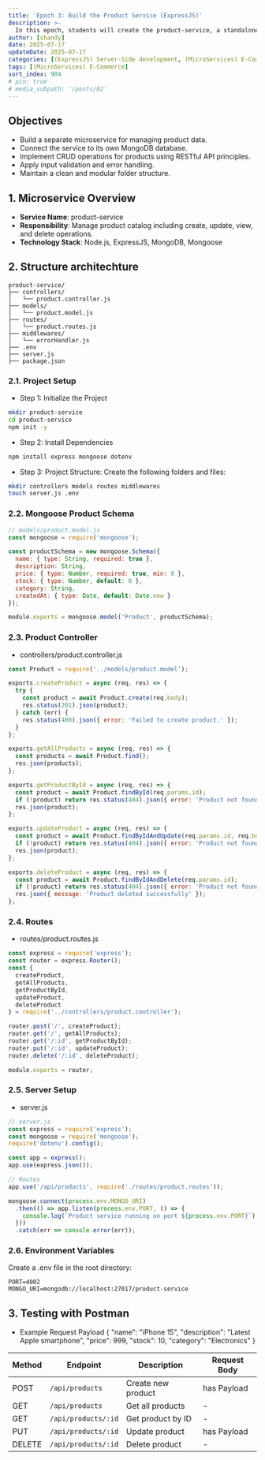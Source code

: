 ```yaml
---
title: 'Epoch 3: Build the Product Service (ExpressJS)'
description: >-
  In this epoch, students will create the product-service, a standalone microservice responsible for managing the product catalog. It will support full CRUD operations (Create, Read, Update, Delete), include data validation, and be structured following microservice best practices using ExpressJS and MongoDB.
author: [shandy]
date: 2025-07-17
updateDate: 2025-07-17
categories: [(ExpressJS) Server-Side development, (MicroServices) E-Commerce]
tags: [(MicroServices) E-Commerce]
sort_index: 904
# pin: true
# media_subpath: '/posts/02'
---
```


##  Objectives
- Build a separate microservice for managing product data.
- Connect the service to its own MongoDB database.
- Implement CRUD operations for products using RESTful API principles.
- Apply input validation and error handling.
- Maintain a clean and modular folder structure.

## 1. Microservice Overview
- **Service Name**: product-service
- **Responsibility**: Manage product catalog including create, update, view, and delete operations.
- **Technology Stack**: Node.js, ExpressJS, MongoDB, Mongoose

## 2. Structure architechture

```
product-service/
├── controllers/
│   └── product.controller.js
├── models/
│   └── product.model.js
├── routes/
│   └── product.routes.js
├── middlewares/
│   └── errorHandler.js
├── .env
├── server.js
├── package.json
```

### 2.1. Project Setup
- Step 1: Initialize the Project
```bash
mkdir product-service
cd product-service
npm init -y
```

- Step 2: Install Dependencies
```bash
npm install express mongoose dotenv
```

- Step 3: Project Structure: Create the following folders and files:
```bash
mkdir controllers models routes middlewares
touch server.js .env
```

### 2.2. Mongoose Product Schema

```js
// models/product.model.js
const mongoose = require('mongoose');

const productSchema = new mongoose.Schema({
  name: { type: String, required: true },
  description: String,
  price: { type: Number, required: true, min: 0 },
  stock: { type: Number, default: 0 },
  category: String,
  createdAt: { type: Date, default: Date.now }
});

module.exports = mongoose.model('Product', productSchema);
```

### 2.3. Product Controller
- controllers/product.controller.js
```js
const Product = require('../models/product.model');

exports.createProduct = async (req, res) => {
  try {
    const product = await Product.create(req.body);
    res.status(201).json(product);
  } catch (err) {
    res.status(400).json({ error: 'Failed to create product.' });
  }
};

exports.getAllProducts = async (req, res) => {
  const products = await Product.find();
  res.json(products);
};

exports.getProductById = async (req, res) => {
  const product = await Product.findById(req.params.id);
  if (!product) return res.status(404).json({ error: 'Product not found' });
  res.json(product);
};

exports.updateProduct = async (req, res) => {
  const product = await Product.findByIdAndUpdate(req.params.id, req.body, { new: true });
  if (!product) return res.status(404).json({ error: 'Product not found' });
  res.json(product);
};

exports.deleteProduct = async (req, res) => {
  const product = await Product.findByIdAndDelete(req.params.id);
  if (!product) return res.status(404).json({ error: 'Product not found' });
  res.json({ message: 'Product deleted successfully' });
};
```

### 2.4. Routes
- routes/product.routes.js
```js
const express = require('express');
const router = express.Router();
const {
  createProduct,
  getAllProducts,
  getProductById,
  updateProduct,
  deleteProduct
} = require('../controllers/product.controller');

router.post('/', createProduct);
router.get('/', getAllProducts);
router.get('/:id', getProductById);
router.put('/:id', updateProduct);
router.delete('/:id', deleteProduct);

module.exports = router;
```

### 2.5. Server Setup
- server.js
```js
// server.js
const express = require('express');
const mongoose = require('mongoose');
require('dotenv').config();

const app = express();
app.use(express.json());

// Routes
app.use('/api/products', require('./routes/product.routes'));

mongoose.connect(process.env.MONGO_URI)
  .then(() => app.listen(process.env.PORT, () => {
    console.log(`Product service running on port ${process.env.PORT}`);
  }))
  .catch(err => console.error(err));
```

### 2.6. Environment Variables
Create a .env file in the root directory:
```
PORT=4002
MONGO_URI=mongodb://localhost:27017/product-service
```

## 3. Testing with Postman
- Example Request Payload
{
  "name": "iPhone 15",
  "description": "Latest Apple smartphone",
  "price": 999,
  "stock": 10,
  "category": "Electronics"
}

| Method | Endpoint            | Description        | Request Body |
| ------ | ------------------- | ------------------ | ------------ |
| POST   | `/api/products`     | Create new product | has Payload  |
| GET    | `/api/products`     | Get all products   | -            |
| GET    | `/api/products/:id` | Get product by ID  | -            |
| PUT    | `/api/products/:id` | Update product     | has Payload  |
| DELETE | `/api/products/:id` | Delete product     | -            |

